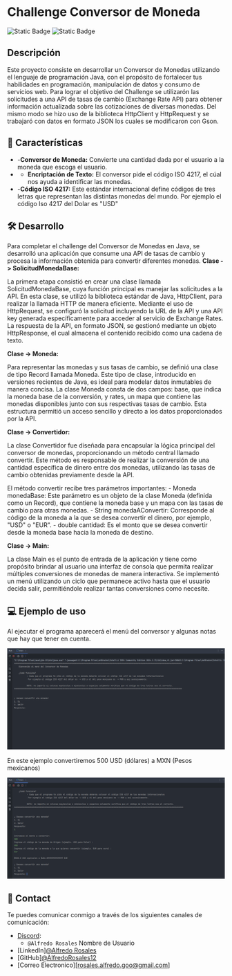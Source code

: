 # Challenge Conversor de Moneda
![Static Badge](https://img.shields.io/badge/release_date-January-green)
![Static Badge](https://img.shields.io/badge/Status-Under_review-purple)

## Descripción

Este proyecto consiste en desarrollar un Conversor de Monedas utilizando el lenguaje de programación Java, con el propósito de fortalecer tus habilidades en programación, manipulación de datos y consumo de servicios web. 
Para lograr el objetivo del Challenge se utilizarón las solicitudes a una API de tasas de cambio (Exchange Rate API) para obtener información actualizada sobre las cotizaciones de diversas monedas. 
Del mismo modo se hizo uso de la biblioteca HttpClient y HttpRequest y se trabajaró con datos en formato JSON los cuales se modificaron con Gson.


## :pencil: Características

- -**Conversor de Moneda:** Convierte una cantidad dada por el usuario a la moneda que escoga el usuario.
- - **Encriptación de Texto:** El conversor pide el código ISO 4217, el cúal nos ayuda a identificar las monedas.
- -**Código ISO 4217:** Este estándar internacional define códigos de tres letras que representan las distintas monedas del mundo. Por ejemplo el código Iso 4217 del Dolar es "USD"


## :hammer_and_wrench: Desarrollo

Para completar el challenge del Conversor de Monedas en Java, se desarrolló una aplicación que consume una API de tasas de cambio y procesa la información obtenida para convertir diferentes monedas. 
**Clase -> SolicitudMonedaBase:**

  La primera etapa consistió en crear una clase llamada SolicitudMonedaBase, cuya función principal es manejar las solicitudes a la API. 
  En esta clase, se utilizó la biblioteca estándar de Java, HttpClient, para realizar la llamada HTTP de manera eficiente. 
  Mediante el uso de HttpRequest, se configuró la solicitud incluyendo la URL de la API y una API key generada específicamente para acceder al servicio de Exchange Rates. 
  La respuesta de la API, en formato JSON, se gestionó mediante un objeto HttpResponse<String>, el cual almacena el contenido recibido como una cadena de texto.

**Clase -> Moneda:**

  Para representar las monedas y sus tasas de cambio, se definió una clase de tipo Record llamada Moneda. 
  Este tipo de clase, introducido en versiones recientes de Java, es ideal para modelar datos inmutables de manera concisa. 
  La clase Moneda consta de dos campos: base, que indica la moneda base de la conversión, y rates, un mapa que contiene las monedas disponibles junto con sus respectivas tasas de cambio. 
  Esta estructura permitió un acceso sencillo y directo a los datos proporcionados por la API.

**Clase -> Convertidor:**

  La clase Convertidor fue diseñada para encapsular la lógica principal del conversor de monedas, proporcionando un método central llamado convertir. 
  Este método es responsable de realizar la conversión de una cantidad específica de dinero entre dos monedas, utilizando las tasas de cambio obtenidas previamente desde la API.

  El método convertir recibe tres parámetros importantes:
    - Moneda monedaBase: Este parámetro es un objeto de la clase Moneda (definida como un Record), que contiene la moneda base y un mapa con las tasas de cambio para otras monedas.
    - String monedaAConvertir: Corresponde al código de la moneda a la que se desea convertir el dinero, por ejemplo, "USD" o "EUR".
    - double cantidad: Es el monto que se desea convertir desde la moneda base hacia la moneda de destino.

**Clase -> Main:**

  La clase Main es el punto de entrada de la aplicación y tiene como propósito brindar al usuario una interfaz de consola que permita realizar múltiples conversiones de monedas de manera interactiva. 
  Se implementó un menú utilizando un ciclo que permanece activo hasta que el usuario decida salir, permitiéndole realizar tantas conversiones como necesite.

## :computer: Ejemplo de uso 

Al ejecutar el programa aparecerá el menú del conversor y algunas notas que hay que tener en cuenta.

![Imagen de la pagina](src/resources/Inicio.png)

En este ejemplo convertiremos 500 USD (dólares)  a MXN (Pesos mexicanos)

![Imagen de la pagina](src/resources/Conversion.png)


## :iphone: Contact

Te puedes comunicar conmigo a través de los siguientes canales de comunicación:

- [Discord](https://discord.com):
  - `@Alfredo Rosales` Nombre de Usuario
- [LinkedIn][@Alfredo Rosales](https://www.linkedin.com/in/alfredo-rosales-aguilar-5048b0264/)
- [GitHub][@AlfredoRosales12](https://github.com/AlfredoRosales12)
- [Correo Electronico][rosales.alfredo.goo@gmail.com]
